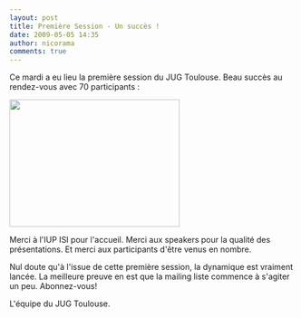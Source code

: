 ```yaml
---
layout: post
title: Première Session - Un succès !
date: 2009-05-05 14:35
author: nicorama
comments: true
---
```

Ce mardi a eu lieu la première session du JUG Toulouse. Beau succès au rendez-vous avec 70 participants :

<a href="{{site.baseurl}}/images/jug-premiere.png"><img class="alignleft size-medium wp-image-84" title="jug-premiere" src="{{site.baseurl}}/images/jug-premiere-300x225.png" alt="" width="300" height="225" /></a>

Merci à l'IUP ISI pour l'accueil. Merci aux speakers pour la qualité des présentations. Et merci aux participants d'être venus en nombre.

Nul doute qu'à l'issue de cette première session, la dynamique est vraiment lancée. La meilleure preuve en est que la mailing liste commence à s'agiter un peu. Abonnez-vous!

L'équipe du JUG Toulouse.

<br/><br/><br/>